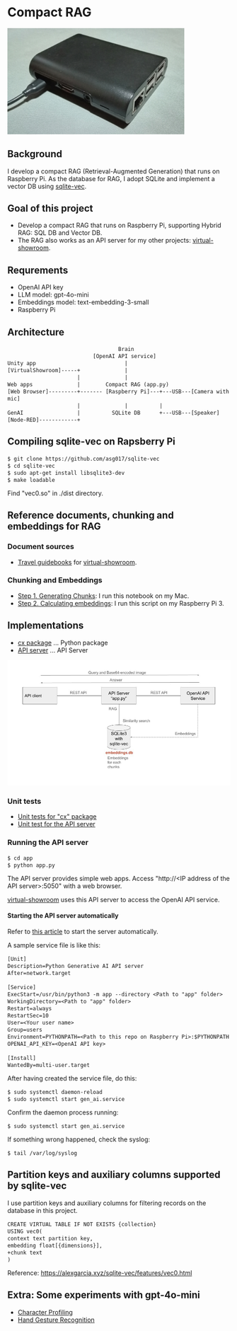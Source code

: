 # Compact RAG

<img src="./docs/my_raspberry_pi.jpg" width=400>

## Background

I develop a compact RAG (Retrieval-Augmented Generation) that runs on Raspberry Pi. As the database for RAG, I adopt SQLite and implement a vector DB using [sqlite-vec](https://github.com/asg017/sqlite-vec).

## Goal of this project

- Develop a compact RAG that runs on Raspberry Pi, supporting Hybrid RAG: SQL DB and Vector DB.
- The RAG also works as an API server for my other projects: [virtual-showroom](https://github.com/araobp/virtual-showroom).

## Requrements

- OpenAI API key
- LLM model: gpt-4o-mini
- Embeddings model: text-embedding-3-small
- Raspberry Pi

## Architecture

```
                                   Brain
                           [OpenAI API service]
Unity app                            |
[VirtualShowroom]-----+              |
                      |              |
Web apps              |        Compact RAG (app.py)
[Web Browser]---------+------- [Raspberry Pi]---+---USB---[Camera with mic]
                      |              |          |
GenAI                 |          SQLite DB      +---USB---[Speaker]
[Node-RED]------------+
```

## Compiling sqlite-vec on Rapsberry Pi

```
$ git clone https://github.com/asg017/sqlite-vec
$ cd sqlite-vec
$ sudo apt-get install libsqlite3-dev
$ make loadable 
```

Find "vec0.so" in ./dist directory.

## Reference documents, chunking and embeddings for RAG

### Document sources

- [Travel guidebooks](./ref/virtual_showroom) for [virtual-showroom](https://github.com/araobp/virtual-showroom).

### Chunking and Embeddings

- [Step 1. Generating Chunks](./ref/Chunks.ipynb): I run this notebook on my Mac.
- [Step 2. Calculating embeddings](./ref/calc_embeddings.py): I run this script on my Raspberry Pi 3.

## Implementations

- [cx package](./cx) ... Python package
- [API server](./app) ... API Server

<img src="docs/api_server.jpg" width=700>

### Unit tests

- [Unit tests for "cx" package](./unittest/cx)
- [Unit test for the API server](./unittest/api)

### Running the API server

```
$ cd app
$ python app.py
```

The API server provides simple web apps. Access "http://\<IP address of the API server\>:5050" with a web browser.

[virtual-showroom](https://github.com/araobp/virtual-showroom) uses this API server to access the OpenAI API service.

#### Starting the API server automatically

Refer to [this article](https://ponnala.medium.com/never-let-your-python-http-server-die-step-by-step-guide-to-auto-start-on-boot-and-crash-recovery-1f7b0f94401e) to start the server automatically.

A sample service file is like this:

```
[Unit]
Description=Python Generative AI API server
After=network.target

[Service]
ExecStart=/usr/bin/python3 -m app --directory <Path to "app" folder>
WorkingDirectory=<Path to "app" folder>
Restart=always
RestartSec=10
User=<Your user name>
Group=users
Environment=PYTHONPATH=<Path to this repo on Raspberry Pi>:$PYTHONPATH OPENAI_API_KEY=<OpenAI API key>

[Install]
WantedBy=multi-user.target
```

After having created the service file, do this:

```
$ sudo systemctl daemon-reload
$ sudo systemctl start gen_ai.service
```

Confirm the daemon process running:

```
$ sudo systemctl start gen_ai.service
```

If something wrong happened, check the syslog:
```
$ tail /var/log/syslog
```

## Partition keys and auxiliary columns supported by sqlite-vec

I use partition keys and auxiliary columns for filtering records on the database in this project.

```
CREATE VIRTUAL TABLE IF NOT EXISTS {collection}
USING vec0(
context text partition key,
embedding float[{dimensions}],
+chunk text
)
```

Reference: https://alexgarcia.xyz/sqlite-vec/features/vec0.html

## Extra: Some experiments with gpt-4o-mini

- [Character Profiling](./CHARACTER_PROFILING.md)
- [Hand Gesture Recognition](./HAND_GESTURE_RECOGNITION.md)

